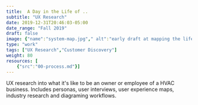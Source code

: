 ```yaml
---
title:  A Day in the Life of ..
subtitle: "UX Research"
date: 2019-12-31T20:46:03-05:00
date_range: "Fall 2019"
draft: false
image: {"name":"system-map.jpg"," alt":"early draft at mapping the lifecycle of an HVAC service job"}
type: "work"
tags: ["UX Research","Customer Discovery"]
weight: 80
resources: [
    {"src":"00-process.md"}]
---
```

UX research into what it's like to be an owner or employee of a HVAC business. Includes personas, user interviews, user experience maps, industry research and diagraming workflows.